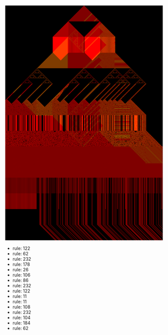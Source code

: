 ![photo](./output.png) 
 * rule: 122
* rule: 62
* rule: 232
* rule: 178
* rule: 26
* rule: 106
* rule: 86
* rule: 232
* rule: 122
* rule: 11
* rule: 11
* rule: 108
* rule: 232
* rule: 104
* rule: 184
* rule: 62
